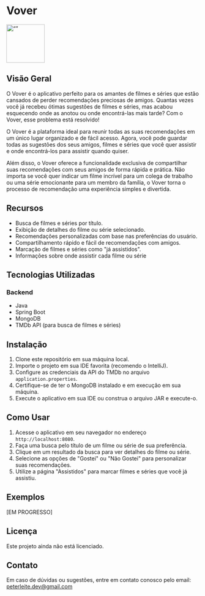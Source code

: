 # Vover

<img src="https://i.imgur.com/CuKAvnk.png" alt= “” width="100px">

## Visão Geral

O Vover é o aplicativo perfeito para os amantes de filmes e séries que estão cansados de perder recomendações preciosas de amigos. Quantas vezes você já recebeu ótimas sugestões de filmes e séries, mas acabou esquecendo onde as anotou ou onde encontrá-las mais tarde? Com o Vover, esse problema está resolvido!

O Vover é a plataforma ideal para reunir todas as suas recomendações em um único lugar organizado e de fácil acesso. Agora, você pode guardar todas as sugestões dos seus amigos, filmes e séries que você quer assistir e onde encontrá-los para assistir quando quiser.

Além disso, o Vover oferece a funcionalidade exclusiva de compartilhar suas recomendações com seus amigos de forma rápida e prática. Não importa se você quer indicar um filme incrível para um colega de trabalho ou uma série emocionante para um membro da família, o Vover torna o processo de recomendação uma experiência simples e divertida.


## Recursos

- Busca de filmes e séries por título.
- Exibição de detalhes do filme ou série selecionado.
- Recomendações personalizadas com base nas preferências do usuário.
- Compartilhamento rápido e fácil de recomendações com amigos.
- Marcação de filmes e séries como "já assistidos".
- Informações sobre onde assistir cada filme ou série

## Tecnologias Utilizadas

### Backend
- Java
- Spring Boot
- MongoDB
- TMDb API (para busca de filmes e séries)

## Instalação

1. Clone este repositório em sua máquina local.
2. Importe o projeto em sua IDE favorita (recomendo o IntelliJ).
3. Configure as credenciais da API do TMDb no arquivo `application.properties`.
4. Certifique-se de ter o MongoDB instalado e em execução em sua máquina.
5. Execute o aplicativo em sua IDE ou construa o arquivo JAR e execute-o.

## Como Usar

1. Acesse o aplicativo em seu navegador no endereço `http://localhost:8080`.
2. Faça uma busca pelo título de um filme ou série de sua preferência.
3. Clique em um resultado da busca para ver detalhes do filme ou série.
4. Selecione as opções de "Gostei" ou "Não Gostei" para personalizar suas recomendações.
5. Utilize a página "Assistidos" para marcar filmes e séries que você já assistiu.

## Exemplos

[EM PROGRESSO]


## Licença

Este projeto ainda não está licenciado.

## Contato

Em caso de dúvidas ou sugestões, entre em contato conosco pelo email: peterleite.dev@gmail.com
